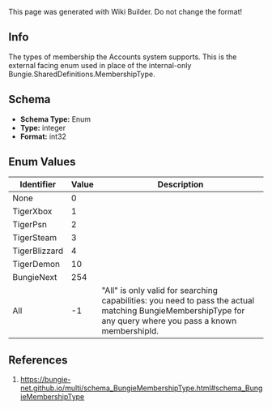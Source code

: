 <span class="wiki-builder">This page was generated with Wiki Builder. Do not change the format!</span>

## Info
The types of membership the Accounts system supports. This is the external facing enum used in place of the internal-only Bungie.SharedDefinitions.MembershipType.

## Schema
* **Schema Type:** Enum
* **Type:** integer
* **Format:** int32

## Enum Values
Identifier | Value | Description
---------- | ----- | -----------
None | 0 | 
TigerXbox | 1 | 
TigerPsn | 2 | 
TigerSteam | 3 | 
TigerBlizzard | 4 | 
TigerDemon | 10 | 
BungieNext | 254 | 
All | -1 | &quot;All&quot; is only valid for searching capabilities: you need to pass the actual matching BungieMembershipType for any query where you pass a known membershipId.

## References
1. https://bungie-net.github.io/multi/schema_BungieMembershipType.html#schema_BungieMembershipType
